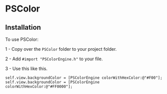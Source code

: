 PSColor
=======
## Installation

To use PSColor:

1 - Copy over the `PSColor` folder to your project folder.

2 - Add `#import "PSColorEngine.h"` to your file.

3 - Use this like this.

    self.view.backgroundColor = [PSColorEngine colorWithHexColor:@"#F00"];
    self.view.backgroundColor = [PSColorEngine colorWithHexColor:@"#FF0000"];
